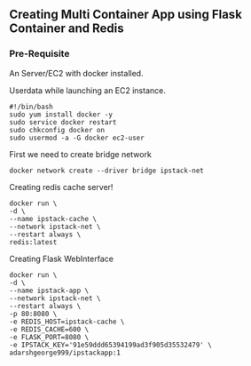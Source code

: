 ## Creating Multi Container App using Flask Container and Redis

### Pre-Requisite
An Server/EC2 with docker installed. 

Userdata while launching an EC2 instance.
```
#!/bin/bash
sudo yum install docker -y
sudo service docker restart
sudo chkconfig docker on
sudo usermod -a -G docker ec2-user

```

First we need to create bridge network 

```
docker network create --driver bridge ipstack-net
```

Creating redis cache server!

```
docker run \
-d \
--name ipstack-cache \
--network ipstack-net \
--restart always \
redis:latest
```


Creating Flask WebInterface

```
docker run \
-d \
--name ipstack-app \
--network ipstack-net \
--restart always \
-p 80:8080 \
-e REDIS_HOST=ipstack-cache \
-e REDIS_CACHE=600 \
-e FLASK_PORT=8080 \
-e IPSTACK_KEY='91e59ddd65394199ad3f905d35532479' \
adarshgeorge999/ipstackapp:1
```

